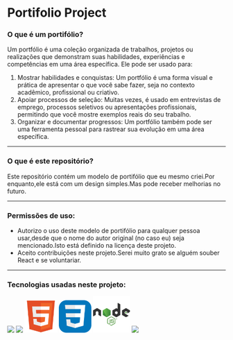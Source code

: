 <h1>Portifolio Project</h1>


<h3>O que é um portifólio?</h3>

<p>Um portfólio é uma coleção organizada de trabalhos, projetos ou realizações que demonstram suas habilidades, experiências e competências em uma área específica.
Ele pode ser usado para:</p>

<ol>
  <li>Mostrar habilidades e conquistas: Um portfólio é uma forma visual e prática de apresentar o que você sabe fazer, seja no contexto acadêmico, profissional ou criativo.</li>
  <li>Apoiar processos de seleção: Muitas vezes, é usado em entrevistas de emprego, processos seletivos ou apresentações profissionais, permitindo que você mostre exemplos reais do seu trabalho.</li>
  <li>Organizar e documentar progressos: Um portfólio também pode ser uma ferramenta pessoal para rastrear sua evolução em uma área específica.</li>
</ol>

<hr>

<h3>O que é este repositório?</h3>

<p>Este repositório contém um modelo de portifólio que eu mesmo criei.Por enquanto,ele está com um design simples.Mas pode receber melhorias no futuro.</p>

<hr>

<h3>Permissões de uso:</h3>

<ul>
  <li>Autorizo o uso deste modelo de portifólio para qualquer pessoa usar,desde que o nome do autor original (no caso eu) seja mencionado.Isto está definido na licença deste projeto.</li>
  <li>Aceito contribuições neste projeto.Serei muito grato se alguém souber React e se voluntariar.</li>
</ul>

<hr>

<h3>Tecnologias usadas neste projeto:</h3>

<img width="80px" src="https://cdn.iconscout.com/icon/free/png-256/free-react-logo-icon-download-in-svg-png-gif-file-formats--technology-social-media-vol-5-pack-logos-icons-2945110.png?f=webp">   <img width="75px" src="https://cdn.jsdelivr.net/gh/devicons/devicon/icons/typescript/typescript-original.svg"> <img width="75px" src="https://raw.githubusercontent.com/devicons/devicon/ca28c779441053191ff11710fe24a9e6c23690d6/icons/html5/html5-original.svg">  <img width="75px" src="https://raw.githubusercontent.com/tandpfun/skill-icons/65dea6c4eaca7da319e552c09f4cf5a9a8dab2c8/icons/CSS.svg">   <img width="85px" src="https://raw.githubusercontent.com/devicons/devicon/ca28c779441053191ff11710fe24a9e6c23690d6/icons/nodejs/nodejs-original-wordmark.svg">   <img width="95px" src="https://curity.io/images/resources/code-examples/code-examples-vercel.jpg">
